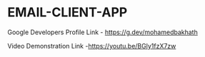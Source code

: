 # EMAIL-CLIENT-APP

Google Developers Profile Link - https://g.dev/mohamedbakhath

Video Demonstration Link -https://youtu.be/BGly1fzX7zw
